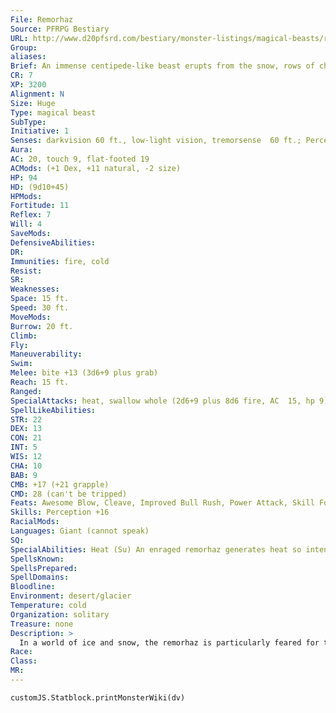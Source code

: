 ```yaml
---
File: Remorhaz
Source: PFRPG Bestiary
URL: http://www.d20pfsrd.com/bestiary/monster-listings/magical-beasts/remorhaz
Group: 
aliases: 
Brief: An immense centipede-like beast erupts from the snow, rows of chitinous plates on its back glowing red-hot.
CR: 7
XP: 3200
Alignment: N
Size: Huge
Type: magical beast
SubType: 
Initiative: 1
Senses: darkvision 60 ft., low-light vision, tremorsense  60 ft.; Perception +16
Aura: 
AC: 20, touch 9, flat-footed 19
ACMods: (+1 Dex, +11 natural, -2 size)
HP: 94
HD: (9d10+45)
HPMods: 
Fortitude: 11
Reflex: 7
Will: 4
SaveMods: 
DefensiveAbilities: 
DR: 
Immunities: fire, cold
Resist: 
SR: 
Weaknesses: 
Space: 15 ft.
Speed: 30 ft.
MoveMods: 
Burrow: 20 ft.
Climb: 
Fly: 
Maneuverability: 
Swim: 
Melee: bite +13 (3d6+9 plus grab)
Reach: 15 ft.
Ranged: 
SpecialAttacks: heat, swallow whole (2d6+9 plus 8d6 fire, AC  15, hp 9)
SpellLikeAbilities: 
STR: 22
DEX: 13
CON: 21
INT: 5
WIS: 12
CHA: 10
BAB: 9
CMB: +17 (+21 grapple)
CMD: 28 (can't be tripped)
Feats: Awesome Blow, Cleave, Improved Bull Rush, Power Attack, Skill Focus (Perception)
Skills: Perception +16
RacialMods: 
Languages: Giant (cannot speak)
SQ: 
SpecialAbilities: Heat (Su) An enraged remorhaz generates heat so intense that anything touching its body takes 8d6 points of fire damage. Creatures striking a remorhaz with natural attacks or unarmed strikes are subject to this damage, but creatures striking with melee weapons are not. The heat can melt or burn weapons; any weapon that strikes a remorhaz is allowed a DC 19 Fortitude save to avoid taking damage. The save DC is Constitution-based.
SpellsKnown: 
SpellsPrepared: 
SpellDomains: 
Bloodline: 
Environment: desert/glacier
Temperature: cold
Organization: solitary
Treasure: none
Description: >
  In a world of ice and snow, the remorhaz is particularly feared for the terrible fires that burn within its body. These internal fires cause the armor plates along its back to glow red-hot when the creature is particularly angry, excited, or in pain. Creatures adapted to arctic regions are often particularly vulnerable to fire, making the remorhaz's primary defense an incredibly potent one and securing its role as a dangerous predator in such frozen reaches.  Remorhazes dwell in extensive warrens carved into the hearts of glaciers. The beasts use their heat to melt tunnels through ice, tunnels whose smooth glassy sides swiftly refreeze in their wake to create uncommonly stable and numerous mazes.  Although the remorhaz has much in common superficially with lesser vermin, the beast is surprisingly intelligent. While not capable of speech, the typical remorhaz has a good grasp of the Giant tongue, and tribes of giants often use this to their advantage to secure allegiances with the great beasts. Frost giants are particularly obsessed with them, for those giants who brave the cruel and deadly burns a remorhaz can inf lict to become "worm friends" gain a potent weapon to use against their enemies-an assassin capable of burrowing up through the floor of a glacial keep to strike directly against a frost giant's greatest weakness: fire. Other giants use the beasts as living forges, for their backs are hot enough to melt metal.  A remorhaz is 25 feet long and weighs 10,000 pounds.
Race: 
Class: 
MR: 
---
```

```dataviewjs
customJS.Statblock.printMonsterWiki(dv)
```
